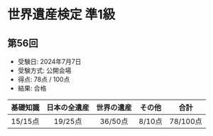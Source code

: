 # 世界遺産検定 準1級
## 第56回
- 受験日: 2024年7月7日
- 受験方式: 公開会場
- 得点: 78点 / 100点
- 結果: 合格

|基礎知識|日本の全遺産|世界の遺産|その他|合計|
|:---:|:---:|:---:|:---:|:---:|
|15/15点|19/25点|36/50点|8/10点|78/100点|
